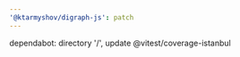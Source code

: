 ```yaml
---
'@ktarmyshov/digraph-js': patch
---
```


dependabot: directory '/', update @vitest/coverage-istanbul
